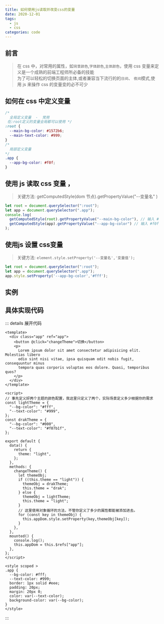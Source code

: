 ```yaml
---
title: 如何使用js读取并改变css的变量
date: 2020-12-01
tags:
  - js
  - css
categories: code
---
```


## 前言

> 在 css 中，对常用的属性，如`背景颜色`,`字体颜色`,`主体颜色`，使用 css 变量来定义是一个成熟的前端工程师所必备的技能
> <br/>
> 为了可以轻松的切换页面的主体,或者兼容当下流行的的`日间`、 `夜间`模式,使用 js 来操作 css 的变量变的必不可少

## 如何在 css 中定义变量

```css
/*
  全局定义变量  -  常用
 在:root定义的变量全局都可以使用 */
:root {
  --main-bg-color: #1572b6;
  --main-text-color: #999;
}
/*
  局部定义变量 
*/
.app {
  --app-bg-color: #f0f;
}
```

## 使用 js 读取 css 变量 ，

> 关键方法: getComputedStyle(dom 节点).getPropertyValue("--变量名" )

```js
let root = document.querySelector(":root");
let app = document.querySelector(".app");
console.log(
  getComputedStyle(root).getPropertyValue("--main-bg-color"), // 输入 #1572b6
  getComputedStyle(app).getPropertyValue("--app-bg-color") // 输入 #f0f
);
```

## 使用js 设置 css变量
> 关键方法: `element.style.setProperty('--变量名','变量值');`

```js
let root = document.querySelector(":root");
let app = document.querySelector(".app");
app.style.setProperty('--app-bg-color','#fff');
```


## 实例
<ClientOnly>
  <Demo-20201201 />
</ClientOnly>


## 具体实现代码
::: details 展开代码
```vue
<template>
  <div class="app" ref="app">
    <button @click="changeTheme">切换</button>
    <p>
      Lorem ipsum dolor sit amet consectetur adipisicing elit. Molestias libero
      odio sint nisi vitae, ipsa quisquam odit nobis fugit, consequuntur minus
      tempora quas corporis voluptas eos dolore. Quasi, temporibus quos?
    </p>
  </div>
</template>

<script>
// 事先定义好两个主题的颜色配置，我这里只定义了两个，实际场景定义多少根据你的需求
const lightTheme = {
  "--bg-color": "#fff",
  "--text-color": "#999",
};
const drakTheme = {
  "--bg-color": "#000",
  "--text-color": "#f07b1f",
};

export default {
  data() {
    return {
      theme: "light",
    };
  },
  methods: {
    changeTheme() {
      let themeObj;
      if ((this.theme == "light")) {
        themeObj = drakTheme;
        this.theme = "drak";
      } else {
        themeObj = lightTheme;
        this.theme = "light";
      }
      // 这里使用对象循环的方法，不管你定义了多少的属性都能被添加进去。
      for (const key in themeObj) {
        this.appDom.style.setProperty(key,themeObj[key]);
      }
    },
  },
  mounted() {
    console.log();
    this.appDom = this.$refs["app"];
  },
};
</script>

<style scoped >
.app {
  --bg-color: #fff;
  --text-color: #999;
  border: 1px solid #eee;
  padding: 20px;
  margin: 20px 0;
  color: var(--text-color);
  background-color: var(--bg-color);
}
</style>
```
:::